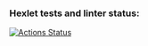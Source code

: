 ### Hexlet tests and linter status:
[![Actions Status](https://github.com/Walle1997/frontend-project-12/actions/workflows/hexlet-check.yml/badge.svg)](https://github.com/Walle1997/frontend-project-12/actions)